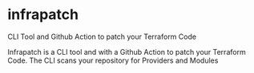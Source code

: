 # infrapatch
CLI Tool and Github Action to patch your Terraform Code

Infrapatch is a CLI tool and with a Github Action to patch your Terraform Code. The CLI scans your repository for Providers and Modules 
